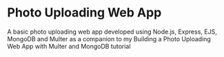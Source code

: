 # Photo Uploading Web App
A basic photo uploading web app developed using Node.js, Express, EJS, MongoDB and Multer as a companion to my Building a Photo Uploading Web App with Multer and MongoDB tutorial
